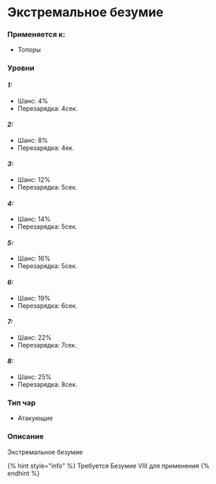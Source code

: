 # Экстремальное безумие

### Применяется к:

* Топоры

### Уровни

#### _1:_&#x20;

* Шанс: 4%
* Перезарядка:  4сек.

#### _2:_

* Шанс: 8%
* Перезарядка:  4ек.&#x20;

#### _3:_&#x20;

* Шанс: 12%
* Перезарядка:  5сек.

#### _4:_

* Шанс: 14%
* Перезарядка:  5сек.&#x20;

#### _5:_&#x20;

* Шанс: 16%
* Перезарядка:  5сек.

#### _6:_

* Шанс: 19%
* Перезарядка:  6сек.&#x20;

#### _7:_&#x20;

* Шанс: 22%
* Перезарядка:  7сек.

#### _8:_

* Шанс: 25%
* Перезарядка:  8сек.&#x20;

### Тип чар

* Атакующие

### Описание&#x20;

Экстремальное безумие

{% hint style="info" %}
Требуется Безумие VIII для применения
{% endhint %}

&#x20;
